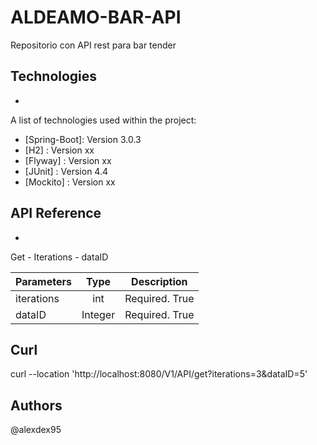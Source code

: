 # ALDEAMO-BAR-API
Repositorio con API rest para bar tender

## Technologies
*
A list of technologies used within the project:
* [Spring-Boot]: Version 3.0.3 
* [H2] : Version xx
* [Flyway] : Version xx
* [JUnit] : Version 4.4
* [Mockito] : Version xx

## API Reference
*
Get - Iterations - dataID

|  Parameters  |    Type     | Description     |
| -----        |     :---:   |     :---:       |
|  iterations  | int         | Required. True  |
|    dataID    | Integer     | Required. True  |

## Curl

curl --location 'http://localhost:8080/V1/API/get?iterations=3&dataID=5'

## Authors
@alexdex95